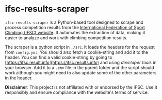 # ifsc-results-scraper

`ifsc-results-scraper` is a Python-based tool designed to scrape and process competition results from the [International Federation of Sport Climbing (IFSC) website](https://ifsc.results.info). It automates the extraction of data, making it easier to analyze and work with climbing competition results.

The scraper is a python script in `./src`. It loads the headers for the request from `config.yml`. You should also fetch a cookie-string and add it to the header. You can find a valid cookie-string by going to [https://ifsc.result.info](https://ifsc.results.info) and using *developer tools* in your browser. Add it to a `.env` file in the parent folder and the script should work although you might need to also update some of the other parameters in the header.

**Disclaimer**: This project is not affiliated with or endorsed by the IFSC. Use it responsibly and ensure compliance with the website's terms of service.